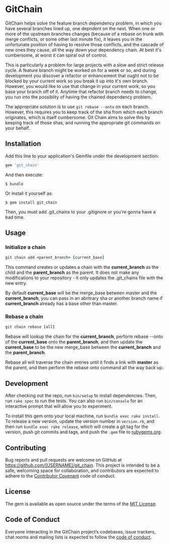 # GitChain

GitChain helps solve the feature branch dependency problem, in which you have several branches lined up, one depndent on the next. When one or more of the upstream branches changes (because of a rebase on trunk with merge conflicts, or some other last minute fix), it leaves you in the unfortunate position of having to resolve those conflicts, and the cascade of new ones they cause, all the way down your dependency chain. At best it's cumbersome, at worst it can spiral out of control.


This is particularly a problem for large projects with a slow and strict release cycle. A feature branch might be worked on for a week or so, and during development you discover a refactor or enhancement that ought not to be blocked by your current work so you break it up into it's own branch. However, you would like to use that change in your current work, so you base your branch off of it. Anytime that refactor branch needs to change, you run into the possiblity of having the chained dependency problem.

The appropriate solution is to use `git rebase --onto` on each branch. However, this requires you to keep track of the sha from which each branch originates, which is itself cumbersome. Git Chain aims to solve this by keeping track of those shas, and running the appropriate git commands on your behalf.

## Installation

Add this line to your application's Gemfile under the development section:

```ruby
gem 'git_chain'
```

And then execute:

    $ bundle

Or install it yourself as:

    $ gem install git_chain

Then, you must add .git_chains to your .gitignore or you're gonna have a bad time.

## Usage

### Initialize a chain

```ruby
git chain add <parent_branch> [current_base]
```

This command creates or updates a chain with the **current_branch** as the child and the **parent_branch** as the parent. It does not make any modifications to your repository - it only updates the .git_chains file with the new entry.

By default **current_base** will be the merge_base between master and the **current_branch**, you can pass in an abritrary sha or another branch name if **current_branch** already has a base other than master.


### Rebase a chain

```ruby
git chain rebase [all]
```

Rebase will lookup the chain for the **current_branch**, perform rebase --onto of the **current_base** onto the **parent_branch**, and then update the **current_base** to be the new merge_base between the **current_branch** and the **parent_branch**.

Rebase all will traverse the chain entries until it finds a link with **master** as the parent, and then perform the rebase onto command all the way back up.

## Development

After checking out the repo, run `bin/setup` to install dependencies. Then, run `rake spec` to run the tests. You can also run `bin/console` for an interactive prompt that will allow you to experiment.

To install this gem onto your local machine, run `bundle exec rake install`. To release a new version, update the version number in `version.rb`, and then run `bundle exec rake release`, which will create a git tag for the version, push git commits and tags, and push the `.gem` file to [rubygems.org](https://rubygems.org).

## Contributing

Bug reports and pull requests are welcome on GitHub at https://github.com/[USERNAME]/git_chain. This project is intended to be a safe, welcoming space for collaboration, and contributors are expected to adhere to the [Contributor Covenant](http://contributor-covenant.org) code of conduct.

## License

The gem is available as open source under the terms of the [MIT License](https://opensource.org/licenses/MIT).

## Code of Conduct

Everyone interacting in the GitChain project’s codebases, issue trackers, chat rooms and mailing lists is expected to follow the [code of conduct](https://github.com/[USERNAME]/git_chain/blob/master/CODE_OF_CONDUCT.md).
